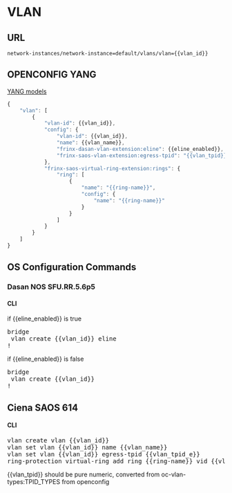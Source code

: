 # VLAN

## URL
```
network-instances/network-instance=default/vlans/vlan={{vlan_id}}
```

## OPENCONFIG YANG
[YANG models](https://github.com/FRINXio/openconfig/tree/master/network-instance/src/main/yang)

```javascript
{
    "vlan": [
        {
            "vlan-id": {{vlan_id}},
            "config": {
                "vlan-id": {{vlan_id}},
                "name": {{vlan_name}},
                "frinx-dasan-vlan-extension:eline": {{eline_enabled}},
                "frinx-saos-vlan-extension:egress-tpid": "{{vlan_tpid}}"
            },
            "frinx-saos-virtual-ring-extension:rings": {
                "ring": [
                    {
                        "name": "{{ring-name}}",
                        "config": {
                            "name": "{{ring-name}}"
                        }
                    }
                ]
            }
        }
    ]
}
```

## OS Configuration Commands
### Dasan NOS SFU.RR.5.6p5
#### CLI
if {{eline_enabled}} is true
<pre>
bridge
 vlan create {{vlan_id}} eline
!
</pre>

if {{eline_enabled}} is false
<pre>
bridge
 vlan create {{vlan_id}}
!
</pre>

## Ciena SAOS 614
#### CLI
<pre>vlan create vlan {{vlan_id}}
vlan set vlan {{vlan_id}} name {{vlan_name}}
vlan set vlan {{vlan_id}} egress-tpid {{vlan_tpid_e}}
ring-protection virtual-ring add ring {{ring-name}} vid {{vlan-id}}</pre>

{{vlan_tpid}} should be pure numeric, converted from oc-vlan-types:TPID_TYPES from openconfig
